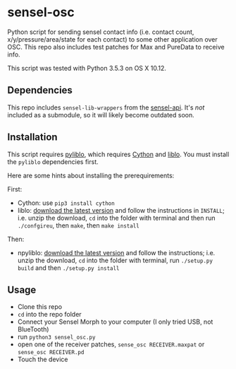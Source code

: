 # sensel-osc
Python script for sending sensel contact info (i.e. contact count, x/y/pressure/area/state for each contact) to some other application over OSC.  This repo also includes test patches for Max and PureData to receive info.

This script was tested with Python 3.5.3 on OS X 10.12.

## Dependencies
This repo includes `sensel-lib-wrappers` from the [sensel-api](https://github.com/sensel/sensel-api).  It's *not* included as a submodule, so it will likely become outdated soon.

## Installation
This script requires [pyliblo](http://das.nasophon.de/pyliblo/), which requires [Cython](http://cython.org/) and [liblo](http://liblo.sourceforge.net/).  You must install the `pyliblo` dependencies first.

Here are some hints about installing the prerequirements:

First:
- Cython: use `pip3 install cython`
- liblo: [download the latest version](http://liblo.sourceforge.net/) and follow the instructions in `INSTALL`; i.e. unzip the download, `cd` into the folder with terminal and then run `./confgireu`, then `make`, then `make install`


Then:
- npyliblo: [download the latest version](http://das.nasophon.de/pyliblo/) and follow the instructions; i.e. unzip the download, `cd` into the folder with terminal, run `./setup.py build` and then `./setup.py install`

## Usage
- Clone this repo
- `cd` into the repo folder
- Connect your Sensel Morph to your computer (I only tried USB, not BlueTooth)
- run `python3 sensel_osc.py`
- open one of the receiver patches, `sense_osc RECEIVER.maxpat` or `sense_osc RECEIVER.pd`
- Touch the device
